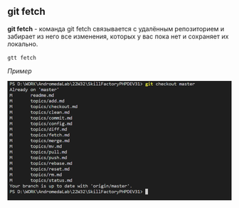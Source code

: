 ## git fetch

**git fetch** - команда git fetch связывается с удалённым репозиторием и забирает из него все изменения, которых у вас пока нет и сохраняет их локально.
```bash=
gtt fetch
```

*Пример*

![git checkout](/pics/Checkout.png)